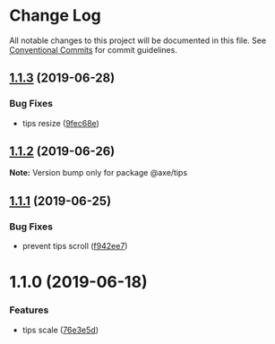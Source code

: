 # Change Log

All notable changes to this project will be documented in this file.
See [Conventional Commits](https://conventionalcommits.org) for commit guidelines.

## [1.1.3](https://github.com/ansenhuang/axe/compare/@axe/tips@1.1.2...@axe/tips@1.1.3) (2019-06-28)


### Bug Fixes

* tips resize ([9fec68e](https://github.com/ansenhuang/axe/commit/9fec68e))





## [1.1.2](https://github.com/ansenhuang/axe/compare/@axe/tips@1.1.1...@axe/tips@1.1.2) (2019-06-26)

**Note:** Version bump only for package @axe/tips





## [1.1.1](https://github.com/ansenhuang/axe/compare/@axe/tips@1.1.0...@axe/tips@1.1.1) (2019-06-25)


### Bug Fixes

* prevent tips scroll ([f942ee7](https://github.com/ansenhuang/axe/commit/f942ee7))





# 1.1.0 (2019-06-18)


### Features

* tips scale ([76e3e5d](https://github.com/ansenhuang/axe/commit/76e3e5d))
